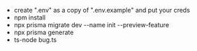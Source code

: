 - create ".env" as a copy of ".env.example" and put your creds
- npm install
- npx prisma migrate dev --name init --preview-feature
- npx prisma generate
- ts-node bug.ts
